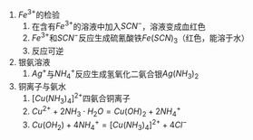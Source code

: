 1. $Fe^{3+}$的检验
	1. 在含有$Fe^{3+}$的溶液中加入$SCN^-$，溶液变成血红色
	2. $Fe^{3+}$和$SCN^-$反应生成硫氰酸铁$Fe(SCN)_3$（红色，能溶于水）
	3. 反应可逆
2. 银氨溶液
	1. $Ag^+$与$NH_4^+$反应生成氢氧化二氨合银$Ag(NH_3)_2$
3. 铜离子与氨水
	1. $[Cu(NH_3)_4]^{2+}$四氨合铜离子
	2. $Cu^{2+}+2NH_3\cdot H_2O=Cu(OH)_2+2NH_4^+$
	3. $Cu(OH_2)+4NH_4^+=[Cu(NH_3)_4]^{2+}+4Cl^-$